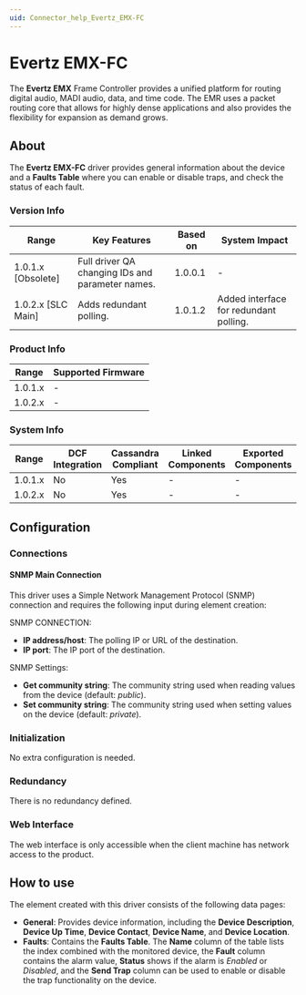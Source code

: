 ```yaml
---
uid: Connector_help_Evertz_EMX-FC
---
```


# Evertz EMX-FC

The **Evertz EMX** Frame Controller provides a unified platform for routing digital audio, MADI audio, data, and time code. The EMR uses a packet routing core that allows for highly dense applications and also provides the flexibility for expansion as demand grows.

## About

The **Evertz EMX-FC** driver provides general information about the device and a **Faults Table** where you can enable or disable traps, and check the status of each fault.

### Version Info

| **Range**            | **Key Features**                                 | **Based on** | **System Impact**                      |
|----------------------|--------------------------------------------------|--------------|----------------------------------------|
| 1.0.1.x \[Obsolete\] | Full driver QA changing IDs and parameter names. | 1.0.0.1      | \-                                     |
| 1.0.2.x \[SLC Main\] | Adds redundant polling.                          | 1.0.1.2      | Added interface for redundant polling. |

### Product Info

| **Range** | **Supported Firmware** |
|-----------|------------------------|
| 1.0.1.x   | \-                     |
| 1.0.2.x   | \-                     |

### System Info

| **Range** | **DCF Integration** | **Cassandra Compliant** | **Linked Components** | **Exported Components** |
|-----------|---------------------|-------------------------|-----------------------|-------------------------|
| 1.0.1.x   | No                  | Yes                     | \-                    | \-                      |
| 1.0.2.x   | No                  | Yes                     | \-                    | \-                      |

## Configuration

### Connections

#### SNMP Main Connection

This driver uses a Simple Network Management Protocol (SNMP) connection and requires the following input during element creation:

SNMP CONNECTION:

- **IP address/host**: The polling IP or URL of the destination.
- **IP port**: The IP port of the destination.

SNMP Settings:

- **Get community string**: The community string used when reading values from the device (default: *public*).
- **Set community string**: The community string used when setting values on the device (default: *private*).

### Initialization

No extra configuration is needed.

### Redundancy

There is no redundancy defined.

### Web Interface

The web interface is only accessible when the client machine has network access to the product.

## How to use

The element created with this driver consists of the following data pages:

- **General**: Provides device information, including the **Device Description**, **Device Up Time**, **Device Contact**, **Device Name**, and **Device Location**.
- **Faults**: Contains the **Faults Table**. The **Name** column of the table lists the index combined with the monitored device, the **Fault** column contains the alarm value, **Status** shows if the alarm is *Enabled* or *Disabled*, and the **Send Trap** column can be used to enable or disable the trap functionality on the device.
